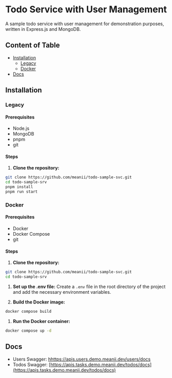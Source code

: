 # Todo Service with User Management

A sample todo service with user management for demonstration purposes, written in Express.js and MongoDB.

## Content of Table
- [Installation](#installation)
    - [Legacy](#legacy)
    - [Docker](#docker)
- [Docs](#docs)

## Installation

### Legacy

#### Prerequisites
- Node.js
- MongoDB
- pnpm
- git

#### Steps
1. **Clone the repository:**
```sh
git clone https://github.com/meanii/todo-sample-svc.git
cd todo-sample-srv
pnpm install
pnpm run start
```

### Docker

#### Prerequisites

- Docker
- Docker Compose
- git

#### Steps
1. **Clone the repository:**
```sh
git clone https://github.com/meanii/todo-sample-svc.git
cd todo-sample-srv
```

1. **Set up the .env file:**
Create a `.env` file in the root directory of the project and add the necessary environment variables.

1. **Build the Docker image:**
```sh
docker compose build
```

1. **Run the Docker container:**
```sh
docker compose up -d
```

## Docs
- Users Swagger: [hhttps://apis.users.demo.meanii.dev/users/docs](https://apis.users.demo.meanii.dev/users/docs)
- Todos Swagger: [https://apis.tasks.demo.meanii.dev/todos/docs](https://apis.tasks.demo.meanii.dev/todos/docs)